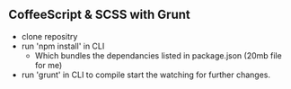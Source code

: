 ## CoffeeScript & SCSS with Grunt

- clone repositry
- run 'npm install' in CLI
  - Which bundles the dependancies listed in package.json (20mb file for me)
- run 'grunt' in CLI to compile start the watching for further changes.
